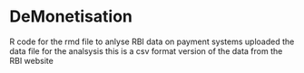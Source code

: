 # DeMonetisation
R code for the rmd file to anlyse RBI data on payment systems
uploaded the data file for the analsysis this is a csv format version of the data from the RBI website

